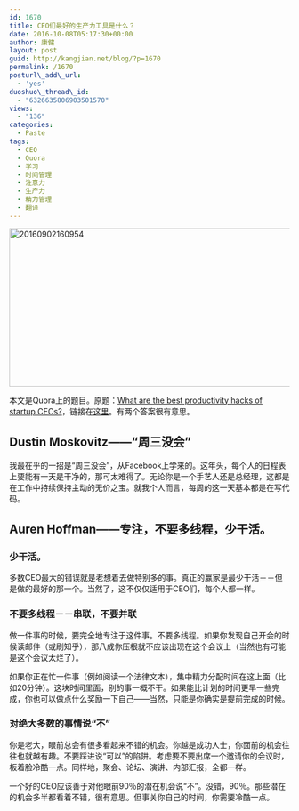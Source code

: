 ```yaml
---
id: 1670
title: CEO们最好的生产力工具是什么？
date: 2016-10-08T05:17:30+00:00
author: 康健
layout: post
guid: http://kangjian.net/blog/?p=1670
permalink: /1670
posturl\_add\_url:
  - 'yes'
duoshuo\_thread\_id:
  - "6326635806903501570"
views:
  - "136"
categories:
  - Paste
tags:
  - CEO
  - Quora
  - 学习
  - 时间管理
  - 注意力
  - 生产力
  - 精力管理
  - 翻译
---
```

<img style="display:block; margin-left:auto; margin-right:auto;" src="http://kangjian.net/images/2016/09/20160902160954.png" alt="20160902160954" border="0" width="600" height="285" />

本文是Quora上的题目。原题：[What are the best productivity hacks of startup CEOs?][1]，链接在[这里][2]。有两个答案很有意思。

## Dustin Moskovitz——“周三没会” 

我最在乎的一招是“周三没会”，从Facebook上学来的。这年头，每个人的日程表上要能有一天是干净的，那可太难得了。无论你是一个手艺人还是总经理，这都是在工作中持续保持主动的无价之宝。就我个人而言，每周的这一天基本都是在写代码。

## Auren Hoffman——专注，不要多线程，少干活。 

### 少干活。

多数CEO最大的错误就是老想着去做特别多的事。真正的赢家是最少干活－－但是做的最好的那一个。当然了，这不仅仅适用于CEO们，每个人都一样。

### 不要多线程－－串联，不要并联

做一件事的时候，要完全地专注于这件事。不要多线程。如果你发现自己开会的时候读邮件（或刷知乎），那八成你压根就不应该出现在这个会议上（当然也有可能是这个会议太烂了）。

如果你正在忙一件事（例如阅读一个法律文本），集中精力分配时间在这上面（比如20分钟）。这块时间里面，别的事一概不干。如果能比计划的时间更早一些完成，你也可以做点什么奖励一下自己——当然，只能是你确实是提前完成的时候。

### 对绝大多数的事情说&#8220;不&#8221;

你是老大，眼前总会有很多看起来不错的机会。你越是成功人士，你面前的机会往往也就越有趣。不要踩进说&#8220;可以&#8221;的陷阱。考虑要不要出席一个邀请你的会议时，板着脸冷酷一点。同样地，聚会、论坛、演讲、内部汇报，全都一样。

一个好的CEO应该善于对他眼前90％的潜在机会说&#8220;不&#8221;。没错，90％。那些潜在的机会多半都看着不错，很有意思。但事关你自己的时间，你需要冷酷一点。

[1]:	https://www.quora.com/What-are-the-best-productivity-hacks-of-startup-CEOs
[2]:	https://www.quora.com/What-are-the-best-productivity-hacks-of-startup-CEOs